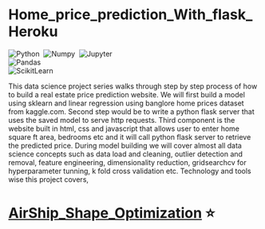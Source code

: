 # Home_price_prediction_With_flask_Heroku

![Python](https://img.shields.io/badge/Powered%20By-Python-F7DF1E?style=for-the-badge&logo=&logoColor)&nbsp;
![Numpy](https://img.shields.io/badge/Numpy-E34F26?style=for-the-badge&logo=&logoColor=white)&nbsp;
![Jupyter](https://img.shields.io/badge/Jupyter-563D7C?style=for-the-badge&logo=&logoColor=white)&nbsp;<br/>
![Pandas](https://img.shields.io/badge/Pandas-563D7C?style=for-the-badge&logo=&logoColor=white)&nbsp;<br/>
![ScikitLearn](https://img.shields.io/badge/ScikitLearn-43853D?style=for-the-badge&logo=&logoColor=white)&nbsp;


This data science project series walks through step by step process of how to build a real estate price prediction website. We will first build a model using sklearn and linear regression using banglore home prices dataset from kaggle.com. Second step would be to write a python flask server that uses the saved model to serve http requests. Third component is the website built in html, css and javascript that allows user to enter home square ft area, bedrooms etc and it will call python flask server to retrieve the predicted price. During model building we will cover almost all data science concepts such as data load and cleaning, outlier detection and removal, feature engineering, dimensionality reduction, gridsearchcv for hyperparameter tunning, k fold cross validation etc. Technology and tools wise this project covers,

# [AirShip_Shape_Optimization]() ⭐


